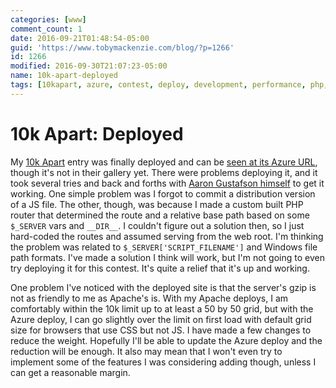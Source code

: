 ```yaml
---
categories: [www]
comment_count: 1
date: 2016-09-21T01:48:54-05:00
guid: 'https://www.tobymackenzie.com/blog/?p=1266'
id: 1266
modified: 2016-09-30T21:07:23-05:00
name: 10k-apart-deployed
tags: [10kapart, azure, contest, deploy, development, performance, php, web]
---
```


10k Apart: Deployed
===================

My [10k Apart](http://a-k-apart.com/) entry was finally deployed and can be [seen at its Azure URL](http://conway-s-game-of-life-10kapart2016.azurewebsites.net/), though it's not in their gallery yet.  There were problems deploying it, and it took several tries and back and forths with [Aaron Gustafson himself](https://www.aaron-gustafson.com/) to get it working.<!--more-->  One simple problem was I forgot to commit a distribution version of a JS file.  The other, though, was because I made a custom built PHP router that determined the route and a relative base path based on some `$_SERVER` vars and `__DIR__`.  I couldn't figure out a solution then, so I just hard-coded the routes and assumed serving from the web root.  I'm thinking the problem was related to `$_SERVER['SCRIPT_FILENAME']` and Windows file path formats.  I've made a solution I think will work, but I'm not going to even try deploying it for this contest.  It's quite a relief that it's up and working.

One problem I've noticed with the deployed site is that the server's gzip is not as friendly to me as Apache's is.  With my Apache deploys, I am comfortably within the 10k limit up to at least a 50 by 50 grid, but with the Azure deploy, I can go slightly over the limit on first load with default grid size for browsers that use CSS but not JS.  I have made a few changes to reduce the weight.  Hopefully I'll be able to update the Azure deploy and the reduction will be enough.  It also may mean that I won't even try to implement some of the features I was considering adding though, unless I can get a reasonable margin.
